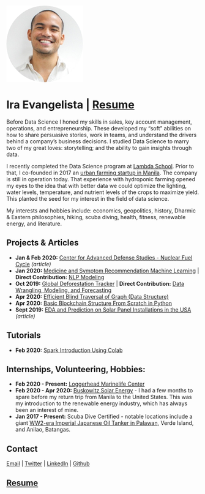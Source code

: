 <img src="profile_picture.png" alt="Ira Evangelista" width="200" height="200">

# Ira Evangelista   |   [Resume](https://drive.google.com/open?id=1CynyUx49dnAo19NM1iW4SGZyavUZc4RP)

Before Data Science I honed my skills in sales, key account management, operations, and entrepreneurship. These developed my “soft” abilities on how to share persuasive stories, work in teams, and understand the drivers behind a company’s business decisions. I studied Data Science to marry two of my great loves: storytelling; and the ability to gain insights through data. 

I recently completed the Data Science program at [Lambda School](https://lambdaschool.com/). Prior to that, I co-founded in 2017 an [urban farming startup in Manila](https://www.eaturbangreens.com).  The company is still in operation today.  That experience with hydroponic farming opened my eyes to the idea that with better data we could optimize the lighting, water levels, temperature, and nutrient levels of the crops to maximize yield.  This planted the seed for my interest in the field of data science.  

My interests and hobbies include: economics, geopolitics, history, Dharmic & Eastern philosophies, hiking, scuba diving, health, fitness, renewable energy, and literature.  

## Projects & Articles
- **Jan & Feb 2020:** [Center for Advanced Defense Studies - Nuclear Fuel Cycle](https://medium.com/@evangelista.ira/using-data-science-to-identify-russian-companies-involved-in-the-nuclear-fuel-cycle-78d47287c4e) *(article)*
- **Jan 2020:** [Medicine and Symptom Recommendation Machine Learning](https://github.com/Medical-Cabinet-2) | **Direct Contribution:** [NLP Modeling](https://github.com/Medical-Cabinet-2/Data-Science/blob/master/NLP_model/nlp_model_comparison.ipynb)
- **Oct 2019:** [Global Deforestation Tracker](https://github.com/build-deforestation-application) | **Direct Contribution:** [Data Wrangling, Modeling, and Forecasting](https://github.com/pragmatizt/deforestation_app/tree/master/notebooks)
- **Apr 2020:** [Efficient Blind Traversal of Graph (Data Structure)](https://github.com/pragmatizt/Blind-Graph-Traversal)  
- **Apr 2020:** [Basic Blockchain Structure From Scratch in Python](https://github.com/pragmatizt/Blockchain-Challenge)  
- **Sept 2019:** [EDA and Prediction on Solar Panel Installations in the USA](https://medium.com/@evangelista.ira/the-state-of-solar-a-bright-future-cf98eeb6b8df) *(article)*

## Tutorials
- **Feb 2020:** [Spark Introduction Using Colab](https://colab.research.google.com/drive/1AnuR9z_6YQY1v-UytY6pzPmq2ls5kCHy?usp=sharing)

## Internships, Volunteering, Hobbies:
- **Feb 2020 - Present:** [Loggerhead Marinelife Center](https://marinelife.org/)
- **Feb 2020 - Apr 2020:** [Buskowitz Solar Energy](https://www.buskowitz.com/) - I had a few months to spare before my return trip from Manila to the United States.  This was my introduction to the renewable energy industry, which has always been an interest of mine.
- **Jan 2017 - Present:** Scuba Dive Certified - notable locations include a giant [WW2-era Imperial Japanese Oil Tanker in Palawan](https://www.youtube.com/watch?v=JQc_G6ATRF8), Verde Island, and Anilao, Batangas.

## Contact
[Email](mailto:evangelista.ira@gmail.com) | [Twitter](https://twitter.com/pragmatizt) | [LinkedIn](https://www.linkedin.com/in/ira-evangelista-13356b13/)  | [Github](https://github.com/pragmatizt/)


## [Resume](https://drive.google.com/open?id=1CynyUx49dnAo19NM1iW4SGZyavUZc4RP)
